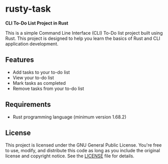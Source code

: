 # rusty-task

**CLI To-Do List Project in Rust**

This is a simple Command Line Interface (CLI) To-Do list project built using Rust. This project is designed to help you learn the basics of Rust and CLI application development.

## Features

- Add tasks to your to-do list
- View your to-do list
- Mark tasks as completed
- Remove tasks from your to-do list

## Requirements

- Rust programming language (minimum version 1.68.2)

<!--## Installation

Clone this repository: git clone `https://github.com/cristoxdxd/rusty-task.git`
Change to the project directory: `cd rusty-task/`
Build the project: cargo build --release
Run the executable: ./target/release/todo

## Usage
The CLI interface supports the following commands:

- `add` - Add a new task to your to-do list
- `list` - List all the tasks in your to-do list
- `complete` - Mark a task as completed
- `remove` - Remove a task from your to-do list

## Examples

Add a task to your to-do list:

```bash
$ ./target/release/todo add "Buy milk"
Added task "Buy milk"
```

List all the tasks in your to-do list:

```bash
$ ./target/release/todo list
1. [ ] Buy milk
```

Mark a task as completed:

```bash
$ ./target/release/todo complete 1
Completed task "Buy milk"
```

Remove a task from your to-do list:

```bash
$ ./target/release/todo remove 1
Removed task "Buy milk"
```-->

## License
This project is licensed under the GNU General Public License. You're free to use, modify, and distribute this code as long as you include the original license and copyright notice.
See the [LICENSE](./LICENSE) file for details.
